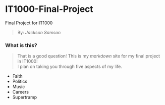 # IT1000-Final-Project
Final Project for IT1000
> By: _Jackson Samson_
### What is this?
> That is a good question! This is my _markdown_ site for my final project in IT1000!   
I plan on taking you through five aspects of my life. 
* Faith
* Politics
* Music
* Careers
* Supertramp

